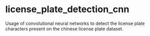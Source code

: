 # license_plate_detection_cnn
Usage of convolutional neural networks to detect the license plate characters present on the chinese license plate dataset.
